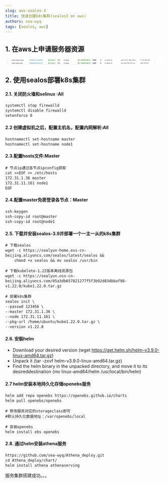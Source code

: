 ```yaml
---
slug: aws-sealos-3
title: 快速创建k8s集群(sealos3 on aws)
authors: sea-wyq
tags: [sealos, aws]
---
```

## 1. 在aws上申请服务器资源

![img](aws.png)

## 2. 使用sealos部署k8s集群

#### 2.1. 关闭防火墙和selinux :All

```
systemctl stop firewalld 
systemctl disable firewalld 
setenforce 0
```

#### 2.2 创建虚拟机之后，配置主机名，配置内网解析:All

```
hostnamectl set-hostname master 
hostnamectl set-hostname node1
```

#### 2.3.配置hosts文件:Master

```
# 节点ip通过各节点ipconfig获取
cat <<EOF >> /etc/hosts  
172.31.1.36 master  
172.31.11.161 node1   
EOF
```

#### 2.4.配置master免密登录各节点：Master

```
ssh-keygen
ssh-copy-id root@master 
ssh-copy-id root@node1 
```

#### 2.5. 下载并安装sealos-3.9并部署一个一主一从的k8s集群

```
# 下载sealos
wget -c https://sealyun-home.oss-cn-beijing.aliyuncs.com/sealos/latest/sealos && 
    chmod +x sealos && mv sealos /usr/bin

# 下载kubelete-1.22版本离线资源包
wget -c https://sealyun.oss-cn-beijing.aliyuncs.com/05a3db657821277f5f3b92d834bbaf98-v1.22.0/kube1.22.0.tar.gz

# 部署k8s集群
sealos init \
--passwd 123456 \
--master 172.31.1.36 \
--node 172.31.11.161 \
--pkg-url /home/ubuntu/kube1.22.0.tar.gz \
--version v1.22.0
```

#### 2.6. 安裝helm
- Download your desired version (wget  https://get.helm.sh/helm-v3.9.0-linux-amd64.tar.gz)
- Unpack it (tar -zxvf helm-v3.9.0-linux-amd64.tar.gz)
- Find the helm binary in the unpacked directory, and move it to its desireddestination (mv linux-amd64/helm /usr/local/bin/helm)

#### 2.7 helm安装本地持久化存储openebs服务

```
helm add repo openebs https://openebs.github.io/charts
helm pull openebs/openebs

# 修改服务对应的storageclass即可
#默认持久化数据地址：/var/openebs/local

# 安装openebs
helm install ebs openebs
```

#### 2.8. 通过helm安装athena服务

```
https://github.com/sea-wyq/Athena_deploy.git
cd Athena_deploy/chart/
helm install athena athenaserving
```

服务集群搭建成功。。。